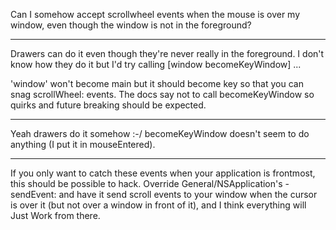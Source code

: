 

Can I somehow accept scrollwheel events when the mouse is over my window, even though the window is not in the foreground?

----
Drawers can do it even though they're never really in the foreground. I don't know how they do it but I'd try calling     [window becomeKeyWindow] ...

'window' won't become main but it should become key so that you can snag     scrollWheel: events. The docs say not to call     becomeKeyWindow so quirks and future breaking should be expected.

----

Yeah drawers do it somehow :-/ becomeKeyWindow doesn't seem to do anything (I put it in mouseEntered).

----

If you only want to catch these events when your application is frontmost, this should be possible to hack. Override General/NSApplication's -sendEvent: and have it send scroll events to your window when the cursor is over it (but not over a window in front of it), and I think everything will Just Work from there.